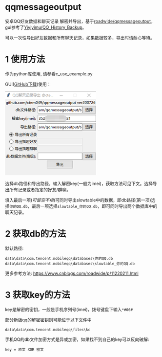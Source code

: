 # qqmessageoutput

安卓QQ好友数据和聊天记录 解密并导出，基于[roadwide/qqmessageoutput](https://github.com/roadwide/qqmessageoutput)，gui参考了[Yiyiyimu/QQ_History_Backup](https://github.com/Yiyiyimu/QQ_History_Backup)。

可以一次性导出好友数据和所有聊天记录，如果数据较多，导出时请耐心等待。

# 1 使用方法

作为python库使用, 请参看c_use_example.py

GUI([GitHub下载](https://github.com/ctem049/qqmessageoutput/releases/download/1.1.210104/qex_v1.1.210104_win64.exe))使用：

![GUI](c_gui.png)

选择db路径和导出路径，输入解密key(一般为imei)，获取方法可见下文。选择导出所有记录或者指定的好友/群聊。

填入最后一项(*可留空不填*)可同时导出slowtable中的数据，即db路径(第一项)选择`你的QQ.db`，最后一项选择`slowtable_你的QQ.db`，即可同时导出两个数据库中的聊天记录。

# 2 获取db的方法

默认路径:

```
data\data\com.tencent.mobileqq\databases\你的QQ.db
data\data\com.tencent.mobileqq\databases\slowtable_你的QQ.db
```

更多参考方法: https://www.cnblogs.com/roadwide/p/11220211.html

# 3 获取key的方法

key是解密的密钥，一般是手机序列号(imei)，拨号键盘下输入`*#06#`

部分新版qq的解密密钥则可能位于以下文件中

```
data\data\com.tencent.mobileqq\files\kc
```

手机QQ的db文件加密方式是异或加密，如果找不到自己的key可以反向破解:

```
key = 原文 XOR 密文
```
